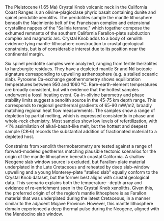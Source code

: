 The Pleistocene (1.65 Ma) Crystal Knob volcanic neck in the California
Coast Ranges is an olivine-plagioclase phyric basalt containing dunite
and spinel peridotite xenoliths.
The peridotites sample the mantle lithosphere beneath the
Nacimiento belt of the Franciscan complex and extensional crystalline
nappes of the "Salinia terrane," which together compose the exhumed remnants of
the southern California Farallon-plate subduction complex and magmatic
arc. Crystal Knob adds to a body of xenolith evidence tying
mantle-lithosphere construction to crustal geological constraints, but
is of considerable interest due to its position near the continental
margin.

Six spinel peridotite samples were analyzed, ranging from fertile lherzolites
to harzburgite residues. They have a depleted mantle Sr and Nd isotopic signature
corresponding to upwelling asthenosphere (e.g. a stalled oceanic slab).
Pyroxene Ca-exchange geothermometry
shows equilibration temperatures between 950 and 1060 ºC.
Rare-earth-element temperatures are broadly consistent,
but with evidence that the hottest samples
underwent a fossil heating event.
Ca-in-olivine barometry and phase stability limits
suggest a xenolith source in the 45-75 km
depth range. This corresponds to regional geothermal
gradients of 65-90 mW/m2, broadly matching regional heat
flow measurements.
The samples show a range of depletion by partial melting, which is
expressed consistently in phase and whole-rock chemistry.
Most samples show low levels of refertilization, with <1% assimilation
of alkali-basalt-like
melt, but the hottest and deepest sample (CK-6) records the substantial
addition of fractionated material to a depleted host.

Constraints from xenolith thermobarometry are tested against a
range of forward-modeled geotherms
matching plausible tectonic scenarios for the origin of the mantle
lithosphere beneath coastal California.
A shallow Neogene slab window source is excluded, but
Farallon-plate material underplated in the Late Cretaceous
and reheated by deep slab-window
upwelling and a young Monterey-plate "stalled slab"
equally conform to the Crystal Knob dataset, but the former
best aligns with crustal geological data.
This scenario explains both the temperature--depth array
and evidence of re-enrichment seen in the
Crystal Knob xenoliths.
Given this, the preferred origin of
of the region’s mantle lithosphere is as
Farallon material that was underplated
during the latest Cretaceous, in a manner similar to  the
adjacent Mojave Province.
However, this mantle lithosphere domain experienced a deep thermal pulse
during the Neogene, aligned with the Mendocino slab window.

